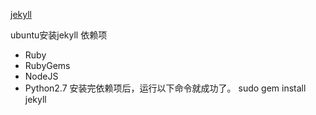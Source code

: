 [jekyll](http://jekyllcn.com/)

ubuntu安装jekyll
依赖项 
- Ruby
- RubyGems
- NodeJS
- Python2.7
安装完依赖项后，运行以下命令就成功了。
sudo gem install jekyll
